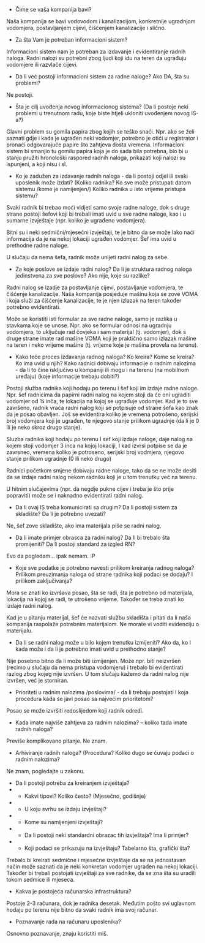 * Čime se vaša kompanija bavi?

Naša kompanija se bavi vodovodom i kanalizacijom, konkretnije ugradnjom vodomjera, postavljanjem cijevi, čišćenjem kanalizacije i slično.

* Za šta Vam je potreban informacioni sistem?

Informacioni sistem nam je potreban za izdavanje i evidentiranje radnih naloga. Radni nalozi su potrebni zbog ljudi koji idu na teren da ugrađuju vodomjere ili razvlače cijevi.

* Da li već postoji informacioni sistem za radne naloge? Ako DA, šta su problemi?

Ne postoji.

* Šta je cilj uvođenja novog informacionog sistema? (Da li postoje neki problemi u trenutnom radu, koje biste htjeli ukloniti uvođenjem novog IS-a?)

Glavni problem su gomila papira zbog kojih se teško snaći. Npr. ako se želi saznati gdje i kada je ugrađen neki vodomjer, potrebno je otići u registrator i pronaći odgovarajuće papire što zahtjeva dosta vremena. Informacioni sistem bi smanjio tu gomilu papira koja je do sada bila potrebna, bio bi u stanju pružiti hronološki raspored radnih naloga, prikazati koji nalozi su ispunjeni, a koji nisu i sl.

* Ko je zadužen za izdavanje radnih naloga - da li postoji odjel ili svaki uposlenik može izdati? (Koliko radnika? Ko sve može pristupati datom sistemu /kome je namijenjen/) Koliko radnika u isto vrijeme pristupa sistemu?

Svaki radnik bi trebao moći vidjeti samo svoje radne naloge, dok s druge strane postoji šefovi koji bi trebali imati uvid u sve radne naloge, kao i u sumarne izvještaje (npr. koliko je ugrađeno vodomjera).

Bitni su i neki sedmični/mjesečni izvještaji, te je bitno da se može lako naći informacija da je na nekoj lokaciji ugrađen vodomjer. Šef ima uvid u prethodne radne naloge.

U slučaju da nema šefa, radnik može unijeti radni nalog za sebe.

* Za koje poslove se izdaje radni nalog? Da li je struktura radnog naloga jedinstvena za sve poslove? Ako nije, koje su razlike?

Radni nalog se izadje za postavljanje cijevi, postavljanje vodomjera, te čišćenje kanalizacije. Naša kompanija posjeduje mašinu koja se zove VOMA i koja služi za čišćenje kanalizacije, te je njen izlazak na teren također potrebno evidentirati.

Može se koristiti isti formular za sve radne naloge, samo je razlika u stavkama koje se unose. Npr. ako se formular odnosi na ugradnju vodomjera, to uključuje rad čovjeka i sam materijal (tj. vodomjer), dok s druge strane imate rad mašine VOMA koji je praktično samo izlazak mašine na teren i neko vrijeme mašine (tj. vrijeme koje je mašina provela na terenu).

* Kako teče proces izdavanja radnog naloga? Ko kreira? Kome se kreira? Ko ima uvid u njih? Kako radnici dobivaju informacije o radnim nalozima - da li to čine isključivo u kompaniji ili mogu i na terenu (na mobilnom uređaju) (koje informacije trebaju dobiti?)

Postoji služba radnika koji hodaju po terenu i šef koji im izdaje radne naloge. Npr. šef radnicima da papirni radni nalog na kojem stoji da će oni ugraditi vodomjer od ¾ inča, te lokacija na kojoj se ugrađuje vodomjer. Kad je to sve završeno, radnik vraća radni nalog koji se potpisuje od strane šefa kao znak da je posao obavljen. Još se evidentira koliko je vremena potrošeno, serijski broj vodomjera koji je ugrađen, te njegovo stanje prilikom ugradnje (da li je 0 ili je neko skroz drugo stanje).

Sluzba radnika koji hodaju po terenu I sef koji izdaje naloge, daje nalog na kojem stoji vodomjer 3 inca na kojoj lokaciji, I kad izvrsi potpise se da je zavrsneo, vremena koliko je potroseno, serijski broj vodmjera, njegovo stanje prilikom ugradnje (0 ili neko drugo)

Radnici početkom smjene dobivaju radne naloge, tako da se ne može desiti da se izdaje radni nalog nekom radniku koji je u tom trenutku već na terenu.

U hitnim slučajevima (npr. da negdje pukne cijev i treba je što prije popraviti) može se i naknadno evidentirati radni nalog.

* Da li ovaj IS treba komunicirati sa drugim? Da li postoji sistem za skladište? Da li je potrebno uvezati?

Ne, šef zove skladište, ako ima materijala piše se radni nalog.

* Da li imate primjer obrasca za radni nalog? Da li bi trebalo šta promijeniti? Da li postoji standard za izgled RN?

Evo da pogledam… ipak nemam. :P

* Koje sve podatke je potrebno navesti prilikom kreiranja radnog naloga? Prilikom preuzimanja naloga od strane radnika koji podaci se dodaju? I prilikom zaključivanja?

Mora se znati ko izvršava posao, šta se radi, šta je potrebno od materijala, lokacija na kojoj se radi, te utrošeno vrijeme. Također se treba znati ko izdaje radni nalog.

Kad je u pitanju materijal, šef će nazvati službu skladišta i pitati da li naša kompanija raspolaže potrebnim materijalom. Ne morate vi voditi evidenciju o materijalu.


* Da li se radni nalog može u bilo kojem trenutku izmijeniti? Ako da, ko I kada može i da li je potrebno imati uvid u prethodno stanje?

Nije posebno bitno da li može biti izmijenjen. Može npr. biti neizvršen (recimo u slučaju da nema pristupa vodomjeru) i trebalo bi evidentirati razlog zbog kojeg nije izvršen. U tom slučaju kažemo da radni nalog nije izvršen, već je storniran.

* Prioriteti u radnim nalozima /poslovima/ - da li trebaju postojati I koja procedura kada se javi posao sa najvećim prioritetom?

Posao se može izvršiti redoslijedom koji radnik odredi.

* Kada imate najviše zahtjeva za radnim nalozima? – koliko tada imate radnih naloga?

Previše komplikovano pitanje. Ne znam.

* Arhiviranje radnih naloga? (Procedura? Koliko dugo se čuvaju podaci o radnim nalozima?

Ne znam, pogledajte u zakonu.

* Da li postoji potreba za kreiranjem izvještaja?
* * Kakvi tipovi? Koliko često? (Mjesečno, godišnje)
* * U koju svrhu se izdaju izvještaji?
* * Kome su namijenjeni izvještaji?
* * Da li postoji neki standardni obrazac tih izvještaja? Ima li primjer?
* * Koji podaci se prikazuju na izvještaju? Tabelarno šta, grafički šta?

Trebalo bi kreirati sedmične i mjesečne izvještaje da se na jednostavan način može saznati da je neki konkretan vodomjer ugrađen na nekoj lokaciji. Također bi trebali postojati izvještaji za sve radnike, da se zna šta su uradili tokom sedmice ili mjeseca.

* Kakva je postojeća računarska infrastruktura?

Postoje 2-3 računara, dok je radnika desetak. Međutim pošto svi uglavnom hodaju po terenu nije bitno da svaki radnik ima svoj računar.

* Poznavanje rada na računaru uposlenika?
	
Osnovno poznavanje, znaju koristiti miš.
